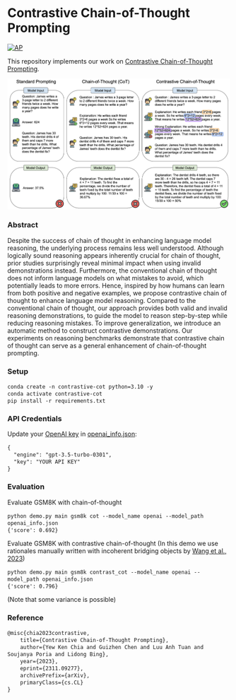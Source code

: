 # Contrastive Chain-of-Thought Prompting

[![AP](https://img.shields.io/badge/arXiv-Preprint-blue)](https://arxiv.org/abs/2311.09277)

This repository implements our work on [Contrastive Chain-of-Thought Prompting](https://arxiv.org/abs/2311.09277).

![intro](assets/ContrastiveIntro.png)

### Abstract

Despite the success of chain of thought in enhancing language model reasoning, the underlying process remains less well
understood. Although logically sound reasoning appears inherently crucial for chain of thought, prior studies
surprisingly reveal minimal impact when using invalid demonstrations instead. Furthermore, the conventional chain of
thought does not inform language models on what mistakes to avoid, which potentially leads to more errors. Hence,
inspired by how humans can learn from both positive and negative examples, we propose contrastive chain of thought to
enhance language model reasoning. Compared to the conventional chain of thought, our approach provides both valid and
invalid reasoning demonstrations, to guide the model to reason step-by-step while reducing reasoning mistakes. To
improve generalization, we introduce an automatic method to construct contrastive demonstrations. Our experiments on
reasoning benchmarks demonstrate that contrastive chain of thought can serve as a general enhancement of
chain-of-thought prompting.

### Setup

```
conda create -n contrastive-cot python=3.10 -y
conda activate contrastive-cot
pip install -r requirements.txt
```

### API Credentials

Update your [OpenAI key](https://platform.openai.com/account/api-keys) in [openai_info.json](openai_info.json):

```
{
  "engine": "gpt-3.5-turbo-0301",
  "key": "YOUR API KEY"
}
```

### Evaluation

Evaluate GSM8K with chain-of-thought

```
python demo.py main gsm8k cot --model_name openai --model_path openai_info.json
{'score': 0.692}
```

Evaluate GSM8K with contrastive chain-of-thought
(In this demo we use rationales manually written with incoherent bridging objects
by [Wang et al., 2023](https://aclanthology.org/2023.acl-long.153/))

```
python demo.py main gsm8k contrast_cot --model_name openai --model_path openai_info.json
{'score': 0.796}
```

(Note that some variance is possible)

### Reference

```
@misc{chia2023contrastive,
    title={Contrastive Chain-of-Thought Prompting},
    author={Yew Ken Chia and Guizhen Chen and Luu Anh Tuan and Soujanya Poria and Lidong Bing},
    year={2023},
    eprint={2311.09277},
    archivePrefix={arXiv},
    primaryClass={cs.CL}
}
```
